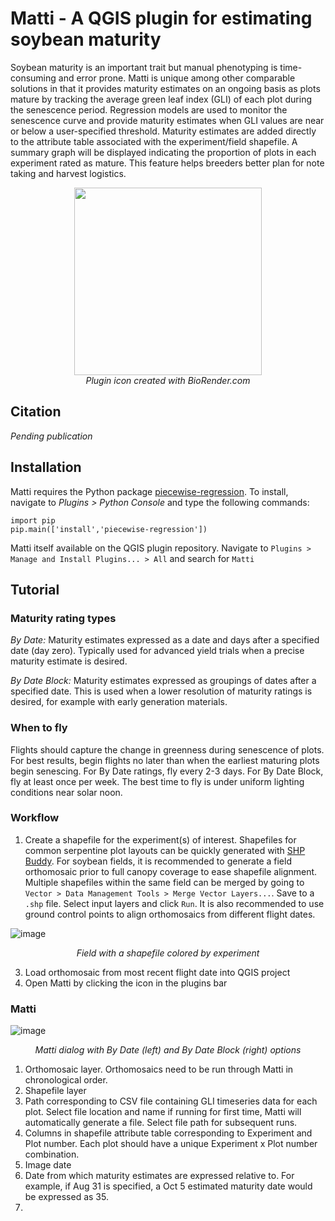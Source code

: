# Matti - A QGIS plugin for estimating soybean maturity
Soybean maturity is an important trait but manual phenotyping is time-consuming and error prone. Matti is unique among other comparable solutions in that it provides maturity estimates on an ongoing basis as plots mature by tracking the average green leaf index (GLI) of each plot during the senescence period. Regression models are used to monitor the senescence curve and provide maturity estimates when GLI values are near or below a user-specified threshold. Maturity estimates are added directly to the attribute table associated with the experiment/field shapefile. A summary graph will be displayed indicating the proportion of plots in each experiment rated as mature. This feature helps breeders better plan for note taking and harvest logistics.

<p align="center">
<img src="https://github.com/user-attachments/assets/12861b64-9390-4487-bba8-2d72e4b03f75" height="300">
  <br>
  <em>Plugin icon created with BioRender.com</em>
</p>

## Citation
*Pending publication*

## Installation
Matti requires the Python package [piecewise-regression](https://github.com/chasmani/piecewise-regression). To install, navigate to *Plugins > Python Console* and type the following commands:
```
import pip
pip.main(['install','piecewise-regression'])
```
Matti itself available on the QGIS plugin repository. Navigate to ```Plugins > Manage and Install Plugins... > All``` and search for ```Matti``` 

## Tutorial

### Maturity rating types

*By Date:* Maturity estimates expressed as a date and days after a specified date (day zero). Typically used for advanced yield trials when a precise maturity estimate is desired.

*By Date Block:* Maturity estimates expressed as groupings of dates after a specified date. This is used when a lower resolution of maturity ratings is desired, for example with early generation materials.

### When to fly

Flights should capture the change in greenness during senescence of plots. For best results, begin flights no later than when the earliest maturing plots begin senescing. For By Date ratings, fly every 2-3 days. For By Date Block, fly at least once per week. The best time to fly is under uniform lighting conditions near solar noon.

### Workflow
1. Create a shapefile for the experiment(s) of interest. Shapefiles for common serpentine plot layouts can be quickly generated with [SHP Buddy](https://github.com/nburner96/shp_buddy). For soybean fields, it is recommended to generate a field orthomosaic prior to full canopy coverage to ease shapefile alignment. Multiple shapefiles within the same field can be merged by going to ```Vector > Data Management Tools > Merge Vector Layers...```. Save to a ```.shp``` file. Select input layers and click ```Run```. It is also recommended to use ground control points to align orthomosaics from different flight dates.

![image](https://github.com/user-attachments/assets/7edcf69c-7f3a-4e39-9a88-61bc83c7fdc7)
<p align="center">
  <em>Field with a shapefile colored by experiment</em>
</p>


3. Load orthomosaic from most recent flight date into QGIS project
4. Open Matti by clicking the icon in the plugins bar

### Matti
![image](https://github.com/user-attachments/assets/c79a861d-674d-4bcc-884f-f2a82b89ce40)
<p align="center">
  <em>Matti dialog with By Date (left) and By Date Block (right) options</em>
</p>

1. Orthomosaic layer. Orthomosaics need to be run through Matti in chronological order.
2. Shapefile layer
3. Path corresponding to CSV file containing GLI timeseries data for each plot. Select file location and name if running for first time, Matti will automatically generate a file. Select file path for subsequent runs.
4. Columns in shapefile attribute table corresponding to Experiment and Plot number. Each plot should have a unique Experiment x Plot number combination.
5. Image date
6. Date from which maturity estimates are expressed relative to. For example, if Aug 31 is specified, a Oct 5 estimated maturity date would be expressed as 35.
7. 



